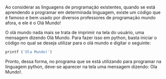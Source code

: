 Ao considerar as linguagens de programação existentes, quando se está aprendendo a programar em determinada linguagem, existe um código que é famoso e bem usado por diversos professores de programação mundo afora, e ele é o Olá Mundo!

O olá mundo nada mais se trata de imprimir na tela do usuário, uma mensagem dizendo Olá Mundo. 
Para fazer isso em python, basta iniciar o código no qual se deseja utilizar para o olá mundo e digitar o seguinte:

```python
printf ('Ola Mundo!')
```
Pronto, dessa forma, no programa que se está utilizando para programar na linguagem python, deve-se aparecer na tela uma mensagem dizendo: Ola Mundo!.
